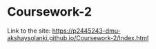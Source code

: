 # Coursework-2
Link to the site: https://p2445243-dmu-akshaysolanki.github.io/Coursework-2/Index.html 
